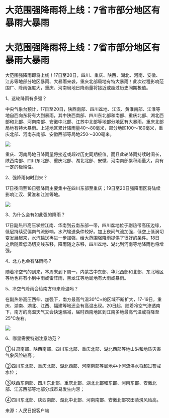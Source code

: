 # 大范围强降雨将上线：7省市部分地区有暴雨大暴雨

# 大范围强降雨将上线：7省市部分地区有暴雨大暴雨

大范围强降雨即将上线！17日至20日，四川、重庆、陕西、湖北、河南、安徽、江苏等地部分地区暴雨、大暴雨来袭，重庆北部局地有特大暴雨！此次过程影响范围广、降雨强度大，重庆、河南局地日降雨量将接近或超过历史同期极值。

1、这轮降雨有多强？

中央气象台预计，17日至20日，陕西南部、四川盆地、江汉、黄淮南部、江淮等地自西向东将有大到暴雨，其中陕西南部、四川东北部和南部、重庆北部、湖北西部和北部、河南南部、安徽中北部、江苏中北部等地部分地区有大暴雨，重庆北部局地有特大暴雨。上述地区累计降雨量40～80毫米，部分地区100～180毫米，重庆北部、河南东南部、安徽西部等局地250～300毫米。

![](https://inews.gtimg.com/om_bt/OnxvGbSuOukXev-9LfDscf1l6dAcmcWmeJay3LfxTsVYsAA/1000)

重庆、河南局地日降雨量将接近或超过历史同期极值。而且此轮降雨持续时间长，陕西南部、四川东北部、重庆北部、湖北北部、安徽、河南南部累积雨量大，具有一定的极端性。

2、强降雨何时到来？

17日夜间至18日强降雨主要集中在四川东部至重庆；19日至20日强降雨区将陆续影响江汉、黄淮和江淮等地。

![](https://inews.gtimg.com/om_bt/Ge2sQdAIvEwr1a1lVudHa0mQbSqk7AX8prw8-d3LgdZysAA/0)

3、为什么会有如此强的降雨？

17日副热带高压掌控江南、华南到云南东部一带，四川盆地位于副热带高压边缘，低层持续受偏南气流影响，水汽输送条件较好。加上夜间气流加强，低空上低涡切变发展起来，水汽输送再进一步加强，给大范围强降雨提供了很好的条件。18日之后随着低涡切变线东移，降雨随之东移，四川盆地、湖北到河南等地降雨也将增强。

4、北方也会有降雨吗？

随着冷空气的到来，本周末到下周一，内蒙古中东部、华北西部和北部、东北地区等地也将有小到中雨或雷阵雨，黑龙江等地局地有大雨或暴雨。

5、冷空气降雨会给南方带来降温吗？

在副热带高压西伸、加强下，南方最高气温30℃+的区域不断扩大，17-19日，重庆、湖南、湖北、江西、福建等地还会有高温出现。20日起，随着冷空气渗透南下，南方的高温天气又会快速缩减，届时西南地区到江南多地最高气温或将降至25℃左右。

![](https://inews.gtimg.com/om_bt/Gjowbet2uGy5B21Wb8Mv0MavGQNdvkm7y5kQa3JtnWPKAAA/0)

6、哪里需要特别注意防范？

①甘肃南部、陕西南部、四川东北部、重庆北部、湖北西部等地山洪和地质灾害气象风险较高；

②四川东北部、重庆北部、湖北西部、河南南部等局地中小河流洪水将超过警戒水位；

③陕西东南部、四川东北部、重庆北部、湖北北部和东部、河南东部、安徽北部、江苏西部等地部分城市易发生内涝；

④四川东北部、陕西南部、湖北中北部、河南南部、安徽北部农田渍涝风险高。

来源：人民日报客户端


